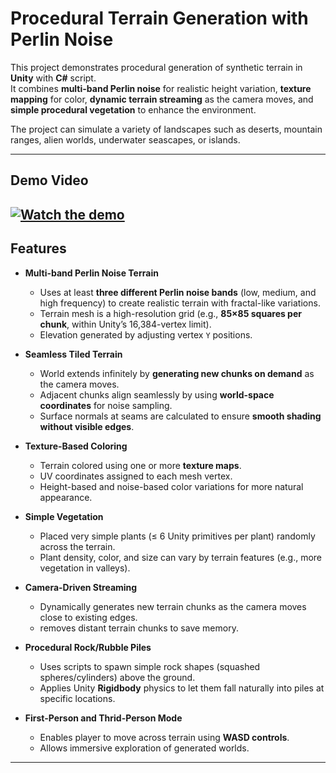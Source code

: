 # Procedural Terrain Generation with Perlin Noise

This project demonstrates procedural generation of synthetic terrain in **Unity** with **C#** script.  
It combines **multi-band Perlin noise** for realistic height variation, **texture mapping** for color, **dynamic terrain streaming** as the camera moves, and **simple procedural vegetation** to enhance the environment.

The project can simulate a variety of landscapes such as deserts, mountain ranges, alien worlds, underwater seascapes, or islands.

---
## Demo Video

[![Watch the demo](https://img.youtube.com/vi/fLyK2lv91hg/0.jpg)](https://www.youtube.com/watch?v=fLyK2lv91hg)
---

## Features

- **Multi-band Perlin Noise Terrain**
  - Uses at least **three different Perlin noise bands** (low, medium, and high frequency) to create realistic terrain with fractal-like variations.
  - Terrain mesh is a high-resolution grid (e.g., **85×85 squares per chunk**, within Unity’s 16,384-vertex limit).
  - Elevation generated by adjusting vertex `Y` positions.

- **Seamless Tiled Terrain**
  - World extends infinitely by **generating new chunks on demand** as the camera moves.
  - Adjacent chunks align seamlessly by using **world-space coordinates** for noise sampling.
  - Surface normals at seams are calculated to ensure **smooth shading without visible edges**.

- **Texture-Based Coloring**
  - Terrain colored using one or more **texture maps**.
  - UV coordinates assigned to each mesh vertex.
  - Height-based and noise-based color variations for more natural appearance.

- **Simple Vegetation**
  - Placed very simple plants (≤ 6 Unity primitives per plant) randomly across the terrain.
  - Plant density, color, and size can vary by terrain features (e.g., more vegetation in valleys).

- **Camera-Driven Streaming**
  - Dynamically generates new terrain chunks as the camera moves close to existing edges.
  - removes distant terrain chunks to save memory.

- **Procedural Rock/Rubble Piles**
  - Uses scripts to spawn simple rock shapes (squashed spheres/cylinders) above the ground.
  - Applies Unity **Rigidbody** physics to let them fall naturally into piles at specific locations.

- **First-Person and Thrid-Person Mode**
  - Enables player to move across terrain using **WASD controls**.
  - Allows immersive exploration of generated worlds.

---
